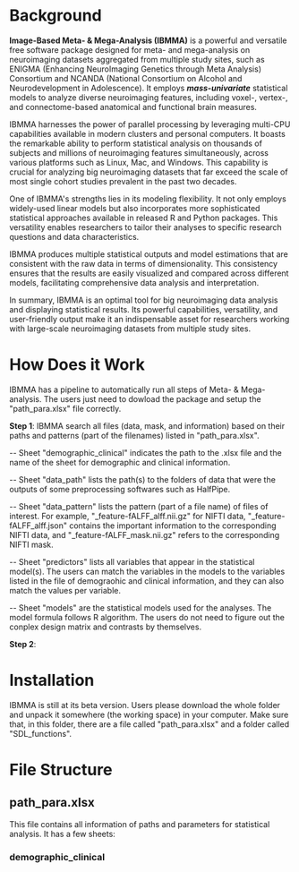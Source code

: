 # Background

**Image-Based Meta- & Mega-Analysis (IBMMA)** is a powerful and versatile free software package designed for meta- and mega-analysis on neuroimaging datasets aggregated from multiple study sites, such as ENIGMA (Enhancing NeuroImaging Genetics through Meta Analysis) Consortium and NCANDA (National Consortium on Alcohol and Neurodevelopment in Adolescence). It employs _**mass-univariate**_ statistical models to analyze diverse neuroimaging features, including voxel-, vertex-, and connectome-based anatomical and functional brain measures.

IBMMA harnesses the power of parallel processing by leveraging multi-CPU capabilities available in modern clusters and personal computers. It boasts the remarkable ability to perform statistical analysis on thousands of subjects and millions of neuroimaging features simultaneously, across various platforms such as Linux, Mac, and Windows. This capability is crucial for analyzing big neuroimaging datasets that far exceed the scale of most single cohort studies prevalent in the past two decades.

One of IBMMA's strengths lies in its modeling flexibility. It not only employs widely-used linear models but also incorporates more sophisticated statistical approaches available in released R and Python packages. This versatility enables researchers to tailor their analyses to specific research questions and data characteristics.

IBMMA produces multiple statistical outputs and model estimations that are consistent with the raw data in terms of dimensionality. This consistency ensures that the results are easily visualized and compared across different models, facilitating comprehensive data analysis and interpretation.

In summary, IBMMA is an optimal tool for big neuroimaging data analysis and displaying statistical results. Its powerful capabilities, versatility, and user-friendly output make it an indispensable asset for researchers working with large-scale neuroimaging datasets from multiple study sites.

# How Does it Work

IBMMA has a pipeline to automatically run all steps of Meta- & Mega-analysis. The users just need to dowload the package and setup the "path_para.xlsx" file correctly.

**Step 1**: IBMMA search all files (data, mask, and information) based on their paths and patterns (part of the filenames) listed in "path_para.xlsx". 

-- Sheet "demographic_clinical" indicates the path to the .xlsx file and the name of the sheet for demographic and clinical information. 

-- Sheet "data_path" lists the path(s) to the folders of data that were the outputs of some preprocessing softwares such as HalfPipe. 

-- Sheet "data_pattern" lists the pattern (part of a file name) of files of interest. For example, "_feature-fALFF_alff.nii.gz" for NIFTI data, "_feature-fALFF_alff.json" contains the important information to the corresponding NIFTI data, and "_feature-fALFF_mask.nii.gz" refers to the corresponding NIFTI mask.

-- Sheet "predictors" lists all variables that appear in the statistical model(s). The users can match the variables in the models to the variables listed in the file of demograohic and clinical information, and they can also match the values per variable.

-- Sheet "models" are the statistical models used for the analyses. The model formula follows R algorithm. The users do not need to figure out the conplex design matrix and contrasts by themselves.


**Step 2**: 

# Installation

IBMMA is still at its beta version. Users please download the whole folder and unpack it somewhere (the working space) in your computer. Make sure that, in this folder, there are a file called "path_para.xlsx" and a folder called "SDL_functions".

# File Structure

## path_para.xlsx
This file contains all information of paths and parameters for statistical analysis. It has a few sheets:
### **demographic_clinical**


